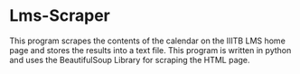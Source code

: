 # Lms-Scraper

This program scrapes the contents of the calendar on the IIITB LMS home page and stores the results into a text file. This  program is written in python and uses the BeautifulSoup Library for scraping the HTML page.
